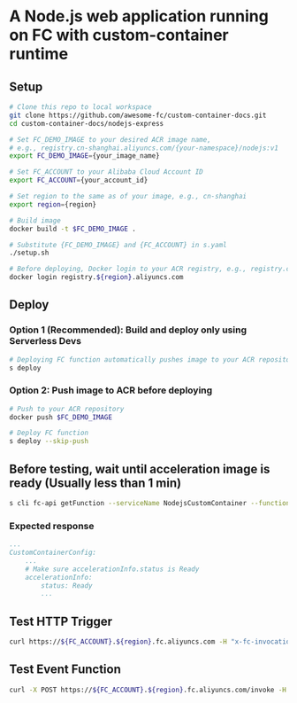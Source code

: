 # A Node.js web application running on FC with custom-container runtime

## Setup

```bash
# Clone this repo to local workspace
git clone https://github.com/awesome-fc/custom-container-docs.git
cd custom-container-docs/nodejs-express

# Set FC_DEMO_IMAGE to your desired ACR image name,
# e.g., registry.cn-shanghai.aliyuncs.com/{your-namespace}/nodejs:v1
export FC_DEMO_IMAGE={your_image_name}

# Set FC_ACCOUNT to your Alibaba Cloud Account ID
export FC_ACCOUNT={your_account_id}

# Set region to the same as of your image, e.g., cn-shanghai
export region={region}

# Build image
docker build -t $FC_DEMO_IMAGE .

# Substitute {FC_DEMO_IMAGE} and {FC_ACCOUNT} in s.yaml
./setup.sh

# Before deploying, Docker login to your ACR registry, e.g., registry.cn-shanghai.aliyuncs.com
docker login registry.${region}.aliyuncs.com
```

## Deploy
### Option 1 (Recommended): Build and deploy only using Serverless Devs

```bash
# Deploying FC function automatically pushes image to your ACR repository
s deploy
```

### Option 2: Push image to ACR before deploying

```bash
# Push to your ACR repository
docker push $FC_DEMO_IMAGE

# Deploy FC function
s deploy --skip-push

```

## Before testing, wait until acceleration image is ready (Usually less than 1 min)

```bash
s cli fc-api getFunction --serviceName NodejsCustomContainer --functionName nodejs --region ${region}
```

### Expected response
```yaml
...
CustomContainerConfig:
    ...
    # Make sure accelerationInfo.status is Ready
    accelerationInfo:
        status: Ready
        ...
```


## Test HTTP Trigger

```bash
curl https://${FC_ACCOUNT}.${region}.fc.aliyuncs.com -H "x-fc-invocation-target: 2016-08-15/proxy/NodejsCustomContainer/nodejs"
```

## Test Event Function

``` bash
curl -X POST https://${FC_ACCOUNT}.${region}.fc.aliyuncs.com/invoke -H "x-fc-invocation-target: 2016-08-15/proxy/NodejsCustomContainer/nodejs"
```